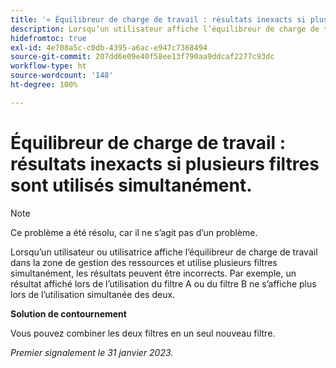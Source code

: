 ```yaml
---
title: '« Équilibreur de charge de travail : résultats inexacts si plusieurs filtres sont utilisés simultanément »'
description: Lorsqu’un utilisateur affiche l’équilibreur de charge de travail et utilise plusieurs filtres simultanément, les résultats peuvent être incorrects. Par exemple, un résultat affiché lors de l’utilisation du filtre A ou du filtre B ne s’affiche plus lors de l’utilisation simultanée des deux.
hidefromtoc: true
exl-id: 4e708a5c-c0db-4395-a6ac-e947c7368494
source-git-commit: 207dd6e09e40f58ee13f790aa9ddcaf2277c93dc
workflow-type: ht
source-wordcount: '148'
ht-degree: 100%

---
```


# Équilibreur de charge de travail : résultats inexacts si plusieurs filtres sont utilisés simultanément.

>[!NOTE]
>
>Ce problème a été résolu, car il ne s’agit pas d’un problème.

Lorsqu’un utilisateur ou utilisatrice affiche l’équilibreur de charge de travail dans la zone de gestion des ressources et utilise plusieurs filtres simultanément, les résultats peuvent être incorrects. Par exemple, un résultat affiché lors de l’utilisation du filtre A ou du filtre B ne s’affiche plus lors de l’utilisation simultanée des deux.

**Solution de contournement**

Vous pouvez combiner les deux filtres en un seul nouveau filtre.

_Premier signalement le 31 janvier 2023._
